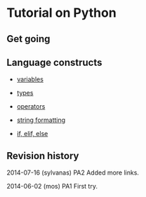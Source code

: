 Tutorial on Python
==============================



Get going
------------------------------



Language constructs
------------------------------

- [variables](variables.md)
- [types](types.md)
- [operators](operators.md)
- [string formatting](string-formatting.md)

- [if, elif, else](if.md)



Revision history
------------------------------

2014-07-16 (sylvanas) PA2 Added more links.

2014-06-02 (mos) PA1 First try.

